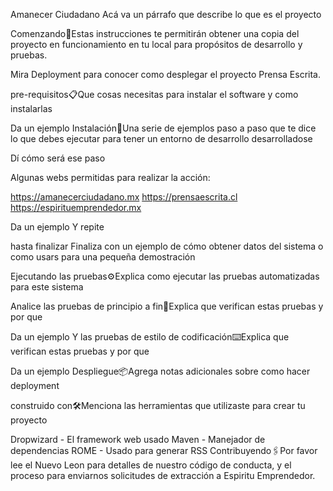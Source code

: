 Amanecer Ciudadano Acá va un párrafo que describe lo que es el proyecto

Comenzando🚀Estas instrucciones te permitirán obtener una copia del proyecto en funcionamiento en tu local para propósitos de desarrollo y pruebas.

Mira Deployment para conocer como desplegar el proyecto Prensa Escrita.

pre-requisitos📋Que cosas necesitas para instalar el software y como instalarlas

Da un ejemplo Instalación🔧Una serie de ejemplos paso a paso que te dice lo que debes ejecutar para tener un entorno de desarrollo desarrolladose

Dí cómo será ese paso

Algunas webs permitidas para realizar la acción:

https://amanecerciudadano.mx https://prensaescrita.cl https://espirituemprendedor.mx

Da un ejemplo Y repite

hasta finalizar Finaliza con un ejemplo de cómo obtener datos del sistema o como usars para una pequeña demostración

Ejecutando las pruebas⚙️Explica como ejecutar las pruebas automatizadas para este sistema

Analice las pruebas de principio a fin🔩Explica que verifican estas pruebas y por que

Da un ejemplo Y las pruebas de estilo de codificación⌨️Explica que verifican estas pruebas y por que

Da un ejemplo Despliegue📦Agrega notas adicionales sobre como hacer deployment

construido con🛠️Menciona las herramientas que utilizaste para crear tu proyecto

Dropwizard - El framework web usado Maven - Manejador de dependencias ROME - Usado para generar RSS Contribuyendo🖇️Por favor lee el Nuevo Leon para detalles de nuestro código de conducta, y el proceso para enviarnos solicitudes de extracción a Espiritu Emprendedor.
